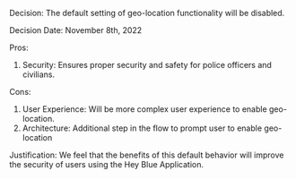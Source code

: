 Decision: The default setting of geo-location functionality will be disabled.

Decision Date: November 8th, 2022

Pros:

1. Security: Ensures proper security and safety for police officers and civilians. 

Cons:

1. User Experience: Will be more complex user experience to enable geo-location. 
2. Architecture: Additional step in the flow to prompt user to enable geo-location

Justification: We feel that the benefits of this default behavior will improve the security of users using the Hey Blue Application. 
